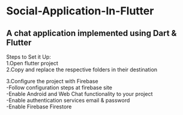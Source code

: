 # Social-Application-In-Flutter
## A chat application  implemented using Dart &amp; Flutter

Steps to Set it Up:  
1.Open flutter project  
2.Copy and replace the respective folders in their destination  

3.Configure the project with Firebase  
-Follow configuration steps at firebase site  
-Enable Android and Web Chat functionality to your project  
-Enable authentication services email & password  
-Enable Firebase Firestore  
